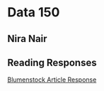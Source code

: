 # Data 150 

## Nira Nair 

## Reading Responses 

[Blumenstock Article Response](https://github.com/niranair/data150_workshop/blumenstock.md)
